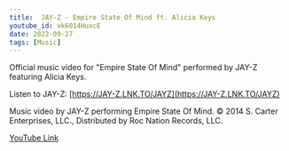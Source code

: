 ```yaml
---
title:  JAY-Z - Empire State Of Mind ft. Alicia Keys
youtube_id: vk6014HuxcE
date: 2022-09-27
tags: [Music]
---
```

Official music video for "Empire State Of Mind" performed by JAY-Z featuring Alicia Keys.  

Listen to JAY-Z: [https://JAY-Z.LNK.TO/JAYZ](https://JAY-Z.LNK.TO/JAYZ)  

Music video by JAY-Z performing Empire State Of Mind. © 2014 S. Carter Enterprises, LLC., Distributed by Roc Nation Records, LLC.  

[YouTube Link](https://www.youtube.com/watch?v=vk6014HuxcE)
